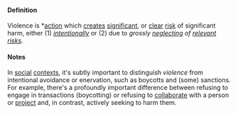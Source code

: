 #### Definition

Violence is *[action](https://github.com/gcassel/Modular-Organization-Terminology/blob/master/terms/act.md) which [creates](https://github.com/gcassel/Modular-Organizing-Terminology/blob/master/terms/create.md) [significant](https://github.com/gcassel/Modular-Organizing-Terminology/blob/master/terms/harm.md), or [clear](https://github.com/gcassel/Modular-Organizing-Terminology/blob/master/terms/clear.md) [risk](https://github.com/gcassel/Modular-Organizing-Terminology/blob/master/terms/risk.md) of significant harm, either (1) *[intentionally](https://github.com/gcassel/Modular-Organization-Terminology/blob/master/terms/intend.md)* or (2) due to *grossly [neglecting](https://github.com/gcassel/Modular-Organizing-Terminology/blob/master/terms/neglect.md) of [relevant](https://github.com/gcassel/Modular-Organization-Terminology/blob/master/terms/relevance.md) [risks](https://github.com/gcassel/Modular-Organization-Terminology/blob/master/terms/risk.md)*.

#### Notes

In [social](https://github.com/gcassel/Modular-Organization-Terminology/blob/master/terms/social.md) [contexts](https://github.com/gcassel/Modular-Organization-Terminology/blob/master/terms/context.md), it's subtly important to distinguish *violence* from intentional avoidance or enervation, such as boycotts and (some) sanctions.  For example, there's a profoundly important difference between refusing to engage in transactions (boycotting) or refusing to [collaborate](https://github.com/gcassel/Modular-Organization-Terminology/blob/master/terms/collaborate.md) with a person or [project](https://github.com/gcassel/Modular-Organization-Terminology/blob/master/terms/project.md) and, in contrast, actively seeking to harm them.
